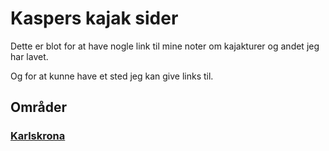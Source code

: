 # Kaspers kajak sider

Dette er blot for at have nogle link til mine noter om kajakturer og andet jeg har lavet.

Og for at kunne have et sted jeg kan give links til.

## Områder

### [Karlskrona](Karlskrona/karlskrona.md)

